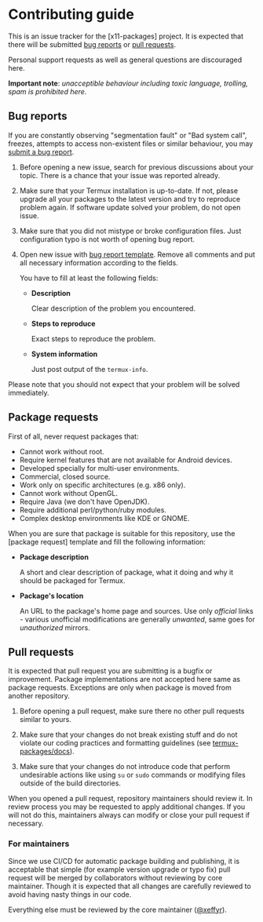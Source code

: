 # Contributing guide

This is an issue tracker for the [x11-packages] project. It is expected that
there will be submitted [bug reports](#bug-reports) or [pull requests](#pull-requests).

Personal support requests as well as general questions are discouraged here.

**Important note**: *unacceptible behaviour including toxic language, trolling,
spam is prohibited here.*

## Bug reports

If you are constantly observing "segmentation fault" or "Bad system call",
freezes, attempts to access non-existent files or similar behaviour, you
may [submit a bug report][bug-report-template].

1. Before opening a new issue, search for previous discussions about your topic.
There is a chance that your issue was reported already.

2. Make sure that your Termux installation is up-to-date. If not, please upgrade
all your packages to the latest version and try to reproduce problem again. If
software update solved your problem, do not open issue.

3. Make sure that you did not mistype or broke configuration files. Just
configuration typo is not worth of opening bug report.

4. Open new issue with [bug report template][bug-report-template]. Remove all
comments and put all necessary information according to the fields.

	You have to fill at least the following fields:

	- **Description**

		Clear description of the problem you encountered.

	- **Steps to reproduce**

		Exact steps to reproduce the problem.

	- **System information**

		Just post output of the `termux-info`.

Please note that you should not expect that your problem will be solved
immediately.

## Package requests

First of all, never request packages that:

- Cannot work without root.
- Require kernel features that are not available for Android devices.
- Developed specially for multi-user environments.
- Commercial, closed source.
- Work only on specific architectures (e.g. x86 only).
- Cannot work without OpenGL.
- Require Java (we don't have OpenJDK).
- Require additional perl/python/ruby modules.
- Complex desktop environments like KDE or GNOME.

When you are sure that package is suitable for this repository, use the
[package request] template and fill the following information:

- **Package description**

  A short and clear description of package, what it doing and why it should be packaged for Termux.

- **Package's location**

  An URL to the package's home page and sources. Use only *official* links - various unofficial modifications are generally *unwanted*, same goes for *unauthorized* mirrors.

## Pull requests

It is expected that pull request you are submitting is a bugfix or improvement.
Package implementations are not accepted here same as package requests. Exceptions
are only when package is moved from another repository.

1. Before opening a pull request, make sure there no other pull requests similar
to yours.

2. Make sure that your changes do not break existing stuff and do not violate
our coding practices and formatting guidelines (see [termux-packages/docs][termux-packages-docs]).

3. Make sure that your changes do not introduce code that perform undesirable
actions like using `su` or `sudo` commands or modifying files outside of the
build directories.

When you opened a pull request, repository maintainers should review it. In review
process you may be requested to apply additional changes. If you will not do this,
maintainers always can modify or close your pull request if necessary.

### For maintainers

Since we use CI/CD for automatic package building and publishing, it is acceptable
that simple (for example version upgrade or typo fix) pull request will be merged
by collaborators without reviewing by core maintainer. Though it is expected that
all changes are carefully reviewed to avoid having nasty things in our code.

Everything else must be reviewed by the core maintainer ([@xeffyr][xeffyr-github]).

[termux-packages]: <https://github.com/termux/termux-packages>
[termux-packages-docs]: <https://github.com/termux/termux-packages/tree/master/docs>
[unstable-packages]: <https://github.com/termux/unstable-packages>
[bug-report-template]: <https://github.com/termux/unstable-packages/issues/new?template=BUG_REPORT.md>
[xeffyr-github]: <https://github.com/xeffyr>
